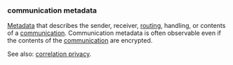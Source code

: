 ### communication metadata

<p class="c8"><span class="c2"><a class="c3" href="#h.t63bf0ssndfd">Metadata</a></span><span>&nbsp;that describes the sender, receiver, </span><span class="c2"><a class="c3" href="#h.tbxetxt0mdlp">routing</a></span><span>, handling, or contents of a </span><span class="c2"><a class="c3" href="#h.w02a6srdng3j">communication</a></span><span>. Communication metadata is often observable even if the contents of the </span><span class="c2"><a class="c3" href="#h.w02a6srdng3j">communication</a></span><span class="c0">&nbsp;are encrypted.</span></p><p class="c8"><span>See also: </span><span class="c2"><a class="c3" href="#h.7a6p0irhnbh5">correlation privacy</a></span><span class="c0">.</span></p>